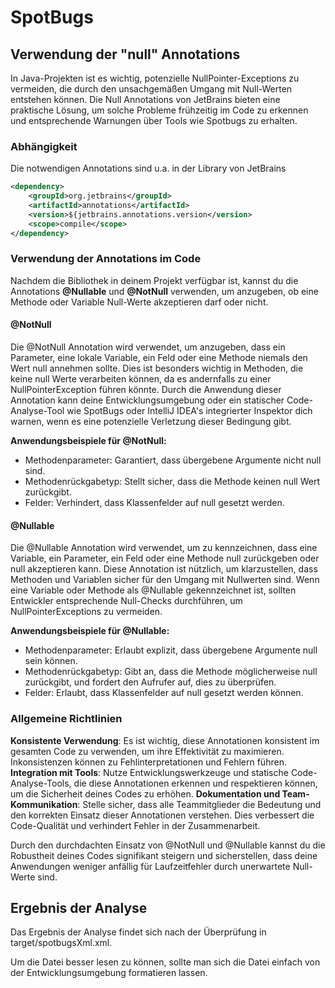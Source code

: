 # SpotBugs

## Verwendung der "null" Annotations

In Java-Projekten ist es wichtig, potenzielle NullPointer-Exceptions zu
vermeiden, die durch den unsachgemäßen Umgang mit Null-Werten entstehen
können. Die Null Annotations von JetBrains bieten eine praktische Lösung,
um solche Probleme frühzeitig im Code zu erkennen und entsprechende Warnungen
über Tools wie Spotbugs zu erhalten.

### Abhängigkeit
Die notwendigen Annotations sind u.a. in der Library von JetBrains
```xml
<dependency>
    <groupId>org.jetbrains</groupId>
    <artifactId>annotations</artifactId>
    <version>${jetbrains.annotations.version</version>
    <scope>compile</scope>
</dependency>
```

### Verwendung der Annotations im Code
Nachdem die Bibliothek in deinem Projekt verfügbar ist, kannst du die 
Annotations **@Nullable** und **@NotNull** verwenden, um anzugeben, ob eine
Methode oder Variable Null-Werte akzeptieren darf oder nicht.

#### @NotNull
Die @NotNull Annotation wird verwendet, um anzugeben, dass ein Parameter,
eine lokale Variable, ein Feld oder eine Methode niemals den Wert null
annehmen sollte. Dies ist besonders wichtig in Methoden, die keine null
Werte verarbeiten können, da es andernfalls zu einer NullPointerException
führen könnte. Durch die Anwendung dieser Annotation kann deine
Entwicklungsumgebung oder ein statischer Code-Analyse-Tool wie SpotBugs oder
IntelliJ IDEA's integrierter Inspektor dich warnen, wenn es eine potenzielle
Verletzung dieser Bedingung gibt.

**Anwendungsbeispiele für @NotNull:**
- Methodenparameter: Garantiert, dass übergebene Argumente nicht null sind.
- Methodenrückgabetyp: Stellt sicher, dass die Methode keinen null Wert zurückgibt.
- Felder: Verhindert, dass Klassenfelder auf null gesetzt werden.

#### @Nullable
Die @Nullable Annotation wird verwendet, um zu kennzeichnen, dass eine
Variable, ein Parameter, ein Feld oder eine Methode null zurückgeben oder
null akzeptieren kann. Diese Annotation ist nützlich, um klarzustellen, dass
Methoden und Variablen sicher für den Umgang mit Nullwerten sind. Wenn eine
Variable oder Methode als @Nullable gekennzeichnet ist, sollten Entwickler
entsprechende Null-Checks durchführen, um NullPointerExceptions zu vermeiden.

**Anwendungsbeispiele für @Nullable:**
- Methodenparameter: Erlaubt explizit, dass übergebene Argumente null sein können.
- Methodenrückgabetyp: Gibt an, dass die Methode möglicherweise null zurückgibt, und fordert den Aufrufer auf, dies zu überprüfen.
- Felder: Erlaubt, dass Klassenfelder auf null gesetzt werden können.

### Allgemeine Richtlinien
**Konsistente Verwendung**: Es ist wichtig, diese Annotationen konsistent im
gesamten Code zu verwenden, um ihre Effektivität zu maximieren. 
Inkonsistenzen können zu Fehlinterpretationen und Fehlern führen.
**Integration mit Tools**: Nutze Entwicklungswerkzeuge und statische 
Code-Analyse-Tools, die diese Annotationen erkennen und respektieren 
können, um die Sicherheit deines Codes zu erhöhen.
**Dokumentation und Team-Kommunikation**: Stelle sicher, dass alle 
Teammitglieder die Bedeutung und den korrekten Einsatz dieser Annotationen
verstehen. Dies verbessert die Code-Qualität und verhindert Fehler in der
Zusammenarbeit.

Durch den durchdachten Einsatz von @NotNull und @Nullable kannst du die Robustheit deines Codes signifikant steigern und sicherstellen, dass deine Anwendungen weniger anfällig für Laufzeitfehler durch unerwartete Null-Werte sind.

## Ergebnis der Analyse

Das Ergebnis der Analyse findet sich nach der Überprüfung in target/spotbugsXml.xml.

Um die Datei besser lesen zu können, sollte man sich die Datei einfach
von der Entwicklungsumgebung formatieren lassen.
